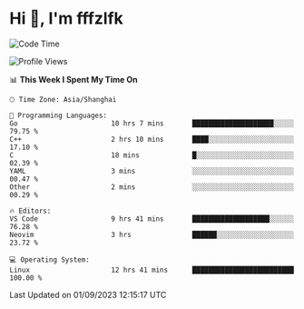 # Hi 👋, I'm fffzlfk

<!--START_SECTION:waka-->
![Code Time](http://img.shields.io/badge/Code%20Time-380%20hrs%2046%20mins-blue)

![Profile Views](http://img.shields.io/badge/Profile%20Views-0-blue)

📊 **This Week I Spent My Time On** 

```text
🕑︎ Time Zone: Asia/Shanghai

💬 Programming Languages: 
Go                       10 hrs 7 mins       ████████████████████░░░░░   79.75 % 
C++                      2 hrs 10 mins       ████░░░░░░░░░░░░░░░░░░░░░   17.10 % 
C                        18 mins             █░░░░░░░░░░░░░░░░░░░░░░░░   02.39 % 
YAML                     3 mins              ░░░░░░░░░░░░░░░░░░░░░░░░░   00.47 % 
Other                    2 mins              ░░░░░░░░░░░░░░░░░░░░░░░░░   00.29 % 

🔥 Editors: 
VS Code                  9 hrs 41 mins       ███████████████████░░░░░░   76.28 % 
Neovim                   3 hrs               ██████░░░░░░░░░░░░░░░░░░░   23.72 % 

💻 Operating System: 
Linux                    12 hrs 41 mins      █████████████████████████   100.00 % 
```


 Last Updated on 01/09/2023 12:15:17 UTC
<!--END_SECTION:waka-->
